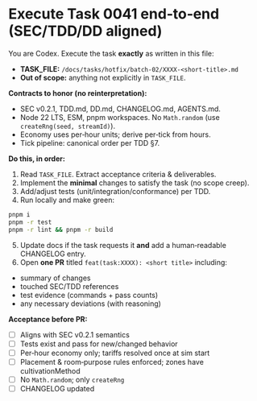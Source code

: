 # Execute Task 0041 end‑to‑end (SEC/TDD/DD aligned)

You are Codex. Execute the task **exactly** as written in this file:
- **TASK_FILE:** `/docs/tasks/hotfix/batch-02/XXXX-<short-title>.md`
- **Out of scope:** anything not explicitly in `TASK_FILE`.

**Contracts to honor (no reinterpretation):**
- SEC v0.2.1, TDD.md, DD.md, CHANGELOG.md, AGENTS.md.
- Node 22 LTS, ESM, pnpm workspaces. No `Math.random` (use `createRng(seed, streamId)`).
- Economy uses per‑hour units; derive per‑tick from hours.
- Tick pipeline: canonical order per TDD §7.

**Do this, in order:**
1) Read `TASK_FILE`. Extract acceptance criteria & deliverables.
2) Implement the **minimal** changes to satisfy the task (no scope creep).
3) Add/adjust tests (unit/integration/conformance) per TDD.
4) Run locally and make green:

```bash
pnpm i 
pnpm -r test
pnpm -r lint && pnpm -r build 
```

5) Update docs if the task requests it **and** add a human‑readable CHANGELOG entry.
6) Open **one PR** titled `feat(task:XXXX): <short title>` including:
- summary of changes
- touched SEC/TDD references
- test evidence (commands + pass counts)
- any necessary deviations (with reasoning)

**Acceptance before PR:**
- [ ] Aligns with SEC v0.2.1 semantics
- [ ] Tests exist and pass for new/changed behavior
- [ ] Per‑hour economy only; tariffs resolved once at sim start
- [ ] Placement & room‑purpose rules enforced; zones have cultivationMethod
- [ ] No `Math.random`; only `createRng`
- [ ] CHANGELOG updated